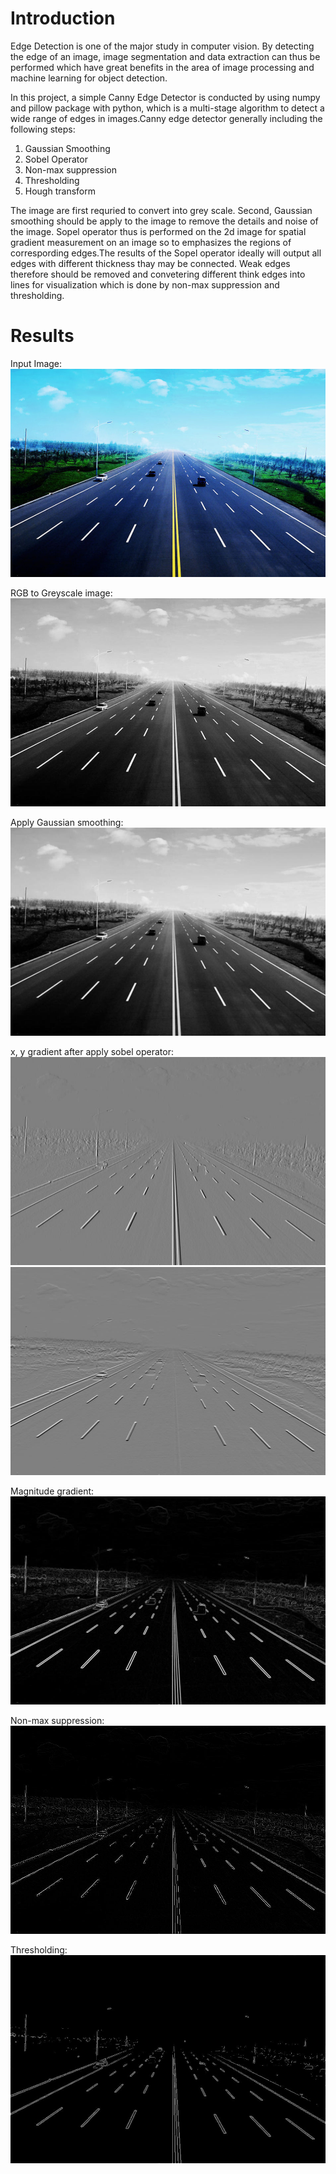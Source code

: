 # Introduction

Edge Detection is one of the major study in computer vision. By detecting the edge of an image, image segmentation and data extraction can thus be performed which have great benefits in the area of image processing and machine learning for object detection.

In this project, a simple Canny Edge Detector is conducted by using numpy and pillow package with python, which is a multi-stage algorithm to detect a wide range of edges in images.Canny edge detector generally including the following steps:

1. Gaussian Smoothing
2. Sobel Operator
3. Non-max suppression
4. Thresholding
5. Hough transform

The image are first requried to convert into grey scale. Second, Gaussian smoothing should be apply to the image to remove the details and noise of the image. Sopel operator thus is performed on the 2d image for spatial gradient measurement on an image so to emphasizes the regions of correspording edges.The results of the Sopel operator ideally will output all edges with different thickness thay may be connected. Weak edges therefore should be removed and convetering different think edges into lines for visualization which is done by non-max suppression and thresholding.

# Results

Input Image:
![Demo_Img_1](/image/road.jpeg)

RGB to Greyscale image:
![Demo_Img_2](/image/grey.jpg)

Apply Gaussian smoothing:
![Demo_Img_3](/image/gauss.jpg)

x, y gradient after apply sobel operator:
![Demo_Img_4](/image/G_x.jpg)
![Demo_Img_5](/image/G_y.jpg)

Magnitude gradient:
![Demo_Img_6](/image/G.jpg)

Non-max suppression:
![Demo_Img_7](/image/supress.jpg)

Thresholding:
![Demo_Img_8](/image/edgemap.jpg)
